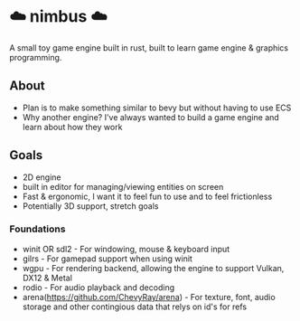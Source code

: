 # ☁️ nimbus ☁️
A small toy game engine built in rust, built to learn game engine &amp; graphics programming.


## About
* Plan is to make something similar to bevy but without having to use ECS
* Why another engine? I've always wanted to build a game engine and learn about how they work


## Goals
* 2D engine
* built in editor for managing/viewing entities on screen
* Fast & ergonomic, I want it to feel fun to use and to feel frictionless 
* Potentially 3D support, stretch goals


### Foundations
* winit OR sdl2 - For windowing, mouse & keyboard input
* gilrs - For gamepad support when using winit
* wgpu - For rendering backend, allowing the engine to support Vulkan, DX12 & Metal
* rodio - For audio playback and decoding
* arena(https://github.com/ChevyRay/arena) - For texture, font, audio storage and other contingious data that relys on id's for refs
